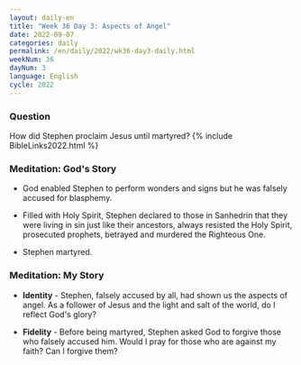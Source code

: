 ```yaml
---
layout: daily-en
title: "Week 36 Day 3: Aspects of Angel"
date: 2022-09-07
categories: daily
permalink: /en/daily/2022/wk36-day3-daily.html
weekNum: 36
dayNum: 3
language: English
cycle: 2022
---
```


### Question     
How did Stephen proclaim Jesus until martyred?
{% include BibleLinks2022.html %}

### Meditation: God's Story   
+ God enabled Stephen to perform wonders and signs but he was falsely accused for blasphemy. 

+ Filled with Holy Spirit, Stephen declared to those in Sanhedrin that they were living in sin just like their ancestors, always resisted the Holy Spirit, prosecuted prophets, betrayed and murdered the Righteous One. 

+ Stephen martyred.   

### Meditation: My Story   
+ **Identity** - Stephen, falsely accused by all, had shown us the aspects of angel. As a follower of Jesus and the light and salt of the world, do I reflect God's glory? 

+ **Fidelity** - Before being martyred, Stephen asked God to forgive those who falsely accused him. Would I pray for those who are against my faith? Can I forgive them? 
